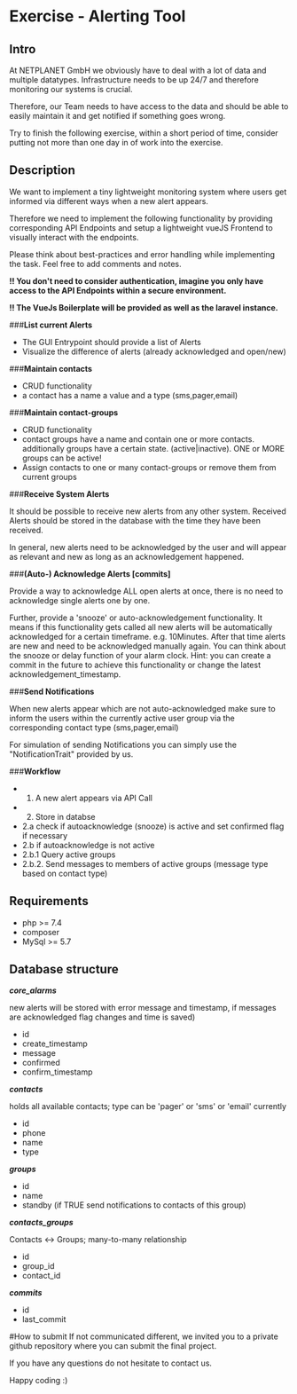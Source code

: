 # Exercise - Alerting Tool

## Intro
At NETPLANET GmbH we obviously have to deal with a lot of data and multiple datatypes. Infrastructure needs to be up 24/7 and therefore monitoring our systems is crucial.

Therefore, our Team needs to have access to the data and should be able to easily maintain it and get notified if something goes wrong.

Try to finish the following exercise, within a short period of time, consider putting not more than one day in of work into the exercise.

## Description
We want to implement a tiny lightweight monitoring system where users get informed via different ways when a new alert appears.

Therefore we need to implement the following functionality by providing corresponding API Endpoints and setup a lightweight vueJS Frontend to visually interact with the endpoints.

Please think about best-practices and error handling while implementing the task. Feel free to add comments and notes.

**!! You don't need to consider authentication, imagine you only have access to the API Endpoints within a secure environment.**

**!! The VueJs Boilerplate will be provided as well as the laravel instance.**

###**List current Alerts**

- The GUI Entrypoint should provide a list of Alerts
- Visualize the difference of alerts (already acknowledged and open/new) 

###**Maintain contacts**

- CRUD functionality
- a contact has a name a value and a type (sms,pager,email)

###**Maintain contact-groups**

- CRUD functionality
- contact groups have a name and contain one or more contacts.
additionally groups have a certain state. (active|inactive).
ONE or MORE groups can be active!
- Assign contacts to one or many contact-groups or remove them from current groups

###**Receive System Alerts**

It should be possible to receive new alerts from any other system.
Received Alerts should be stored in the database with the time they have been received.

In general, new alerts need to be acknowledged by the user and will appear as relevant and new as long as an acknowledgement happened.

###**(Auto-) Acknowledge Alerts [commits]**

Provide a way to acknowledge ALL open alerts at once, there is no need to acknowledge single alerts one by one.

Further, provide a 'snooze' or auto-acknowledgement functionality. 
It means if this functionality gets called all new alerts will be automatically acknowledged for a certain timeframe. e.g. 10Minutes. After that time alerts are new and need to be acknowledged manually again.
You can think about the snooze or delay function of your alarm clock.
Hint: you can create a commit in the future to achieve this functionality or change the latest acknowledgement_timestamp. 

###**Send Notifications**

When new alerts appear which are not auto-acknowledged make sure to inform the users within the 
currently active user group via the corresponding contact type (sms,pager,email)

For simulation of sending Notifications you can simply use the "NotificationTrait" provided by us.


###**Workflow**

- 1. A new alert appears via API Call
- 2. Store in databse
- 2.a check if autoacknowledge (snooze) is active and set confirmed flag if necessary
- 2.b if autoacknowledge is not active 
- 2.b.1 Query active groups
- 2.b.2. Send messages to members of active groups (message type based on contact type) 


## Requirements
- php >= 7.4
- composer 
- MySql >= 5.7

## Database structure

***core_alarms***

new alerts will be stored with error message and timestamp, if messages are acknowledged flag changes and time is saved) 
- id
- create_timestamp
- message
- confirmed
- confirm_timestamp


***contacts***

holds all available contacts; type can be 'pager' or 'sms' or 'email' currently
- id
- phone
- name
- type 

***groups***

- id
- name
- standby (if TRUE send notifications to contacts of this group)

***contacts_groups***

Contacts <-> Groups; many-to-many relationship
- id
- group_id
- contact_id

***commits***

- id
- last_commit

#How to submit
If not communicated different, we invited you to a private github repository 
where you can submit the final project. 

If you have any questions do not hesitate to contact us.

Happy coding :)
